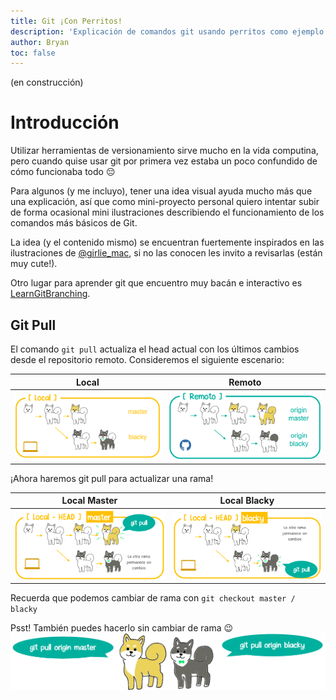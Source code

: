```yaml
---
title: Git ¡Con Perritos!
description: 'Explicación de comandos git usando perritos como ejemplo.'
author: Bryan
toc: false
---
```


(en construcción)

# Introducción

Utilizar herramientas de versionamiento sirve mucho en la vida computina, pero cuando quise usar git por primera vez estaba un poco confundido de cómo funcionaba todo 😔

Para algunos (y me incluyo), tener una idea visual ayuda mucho más que una explicación, así que como mini-proyecto personal quiero intentar subir de forma ocasional mini ilustraciones describiendo el funcionamiento de los comandos más básicos de Git.

La idea (y el contenido mismo) se encuentran fuertemente inspirados en las ilustraciones de [@girlie_mac](https://girliemac.com/blog/2017/12/26/git-purr/), si no las conocen les invito a revisarlas (están muy cute!).

Otro lugar para aprender git que encuentro muy bacán e interactivo es [LearnGitBranching](https://learngitbranching.js.org/).

## Git Pull
El comando `git pull` actualiza el head actual con los últimos cambios desde el repositorio remoto.
Consideremos el siguiente escenario:

 Local                                  |  Remoto
:---------------------------------------:|:-------------------------:
![image](/img/git/pull_before_local.png) | ![image](/img/git/pull_before_remoto.png)

¡Ahora haremos git pull para actualizar una rama!

 Local Master                            |  Local Blacky
:---------------------------------------:|:-------------------------:
![image](/img/git/pull_after_master.png) | ![image](/img/git/pull_after_blacky.png)

Recuerda que podemos cambiar de rama con `git checkout master / blacky`

Psst! También puedes hacerlo sin cambiar de rama 😉
![image](/img/git/pull_origin.png)
